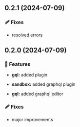 ## 0.2.1 (2024-07-09)


### 🩹 Fixes

- resolved errors

## 0.2.0 (2024-07-09)


### 🚀 Features

- **gql:** added plugin

- **sandbox:** added graphql plugin

- **gql:** added graphql editor


### 🩹 Fixes

- major improvements